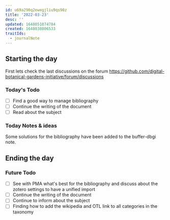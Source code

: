 ```yaml
---
id: u69a290q2ewegjliu9qs90z
title: '2022-03-23'
desc: ''
updated: 1648051874784
created: 1648038806533
traitIds:
  - journalNote
---
```



## Starting the day

First lets check the last discussions on the forum https://github.com/digital-botanical-gardens-initiative/forum/discussions

### Today's Todo 

- [ ] Find a good way to manage bibliography
- [ ] Continue the writing of the document
- [ ] Read about the subject

### Today Notes & ideas
Some solutions for the bibliography have been added to the buffer-dbgi note.



## Ending the day

### Future Todo

- [ ] See with PMA what's best for the bibliography and discuss about the zotero settings to have a unified import
- [ ] Continue the writing of the document
- [ ] Continue to inform about the subject
- [ ] Finding how to add the wikipedia and OTL link to all categories in the taxonomy
